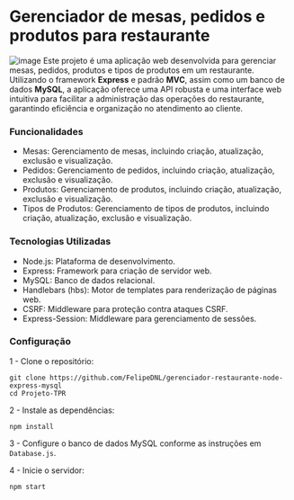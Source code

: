 # Gerenciador de mesas, pedidos e produtos para restaurante
![image](https://github.com/user-attachments/assets/749bf806-5b11-46ce-92e0-2bc2b6994a04)
Este projeto é uma aplicação web desenvolvida para gerenciar mesas, pedidos, produtos e tipos de produtos em um restaurante. Utilizando o framework **Express** e padrão **MVC**, assim como um banco de dados **MySQL**, a aplicação oferece uma API robusta e uma interface web intuitiva para facilitar a administração das operações do restaurante, garantindo eficiência e organização no atendimento ao cliente.

### Funcionalidades
- Mesas: Gerenciamento de mesas, incluindo criação, atualização, exclusão e visualização.
- Pedidos: Gerenciamento de pedidos, incluindo criação, atualização, exclusão e visualização.
- Produtos: Gerenciamento de produtos, incluindo criação, atualização, exclusão e visualização.
- Tipos de Produtos: Gerenciamento de tipos de produtos, incluindo criação, atualização, exclusão e visualização.

### Tecnologias Utilizadas
- Node.js: Plataforma de desenvolvimento.
- Express: Framework para criação de servidor web.
- MySQL: Banco de dados relacional.
- Handlebars (hbs): Motor de templates para renderização de páginas web.
- CSRF: Middleware para proteção contra ataques CSRF.
- Express-Session: Middleware para gerenciamento de sessões.

### Configuração
1 - Clone o repositório:
```
git clone https://github.com/FelipeDNL/gerenciador-restaurante-node-express-mysql
cd Projeto-TPR
```
2 - Instale as dependências:
```
npm install
```

3 - Configure o banco de dados MySQL conforme as instruções em `Database.js`.

4 - Inicie o servidor:
```
npm start
```

